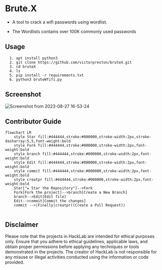<h1>
Brute.X
</h1>
<p>
  
-  A tool to crack a wifi passwords using wordlist. 
  
-  The Wordlists contains over 100K commonly used passwords
</p>

## Usage
```
  1. apt install python3
  2. git clone https://github.com/victorpreston/bruteX.git
  3. cd bruteX
  4. ls
  5. pip install -r requirements.txt
  6. python3 bruteWfifi.py
```
## Screenshot


![Screenshot from 2023-08-27 16-53-24](https://github.com/victorpreston/bruteX/assets/112781610/b94dcd6f-1a7d-4850-a984-a17dd801ca18)



## Contributor Guide

```mermaid
flowchart LR
    style Star fill:#444444,stroke:#000000,stroke-width:2px,stroke-dasharray:5,5,font-weight:bold
    style Fork fill:#444444,stroke:#000000,stroke-width:2px,font-weight:bold
    style branch fill:#444444,stroke:#000000,stroke-width:2px,font-weight:bold
    style Edit fill:#444444,stroke:#000000,stroke-width:2px,font-weight:bold
    style commit fill:#444444,stroke:#000000,stroke-width:2px,font-weight:bold
    style creatpr fill:#444444,stroke:#000000,stroke-width:2px,font-weight:bold
    Star["★ Star the Repository"]-->Fork
    Fork[Fork the project]-->branch[Create a New Branch]
    branch-->Edit[Edit file]
    Edit-->commit[Commit the changes]
    commit -->|Finally|creatpr((Create a Pull Request))
    
 ```

## Disclaimer

Please note that the projects in HackLab are intended for ethical purposes only. Ensure that you adhere to ethical guidelines, applicable laws, and obtain proper permissions before applying any techniques or tools demonstrated in the projects. The creator of HackLab is not responsible for any misuse or illegal activities conducted using the information or code provided.
